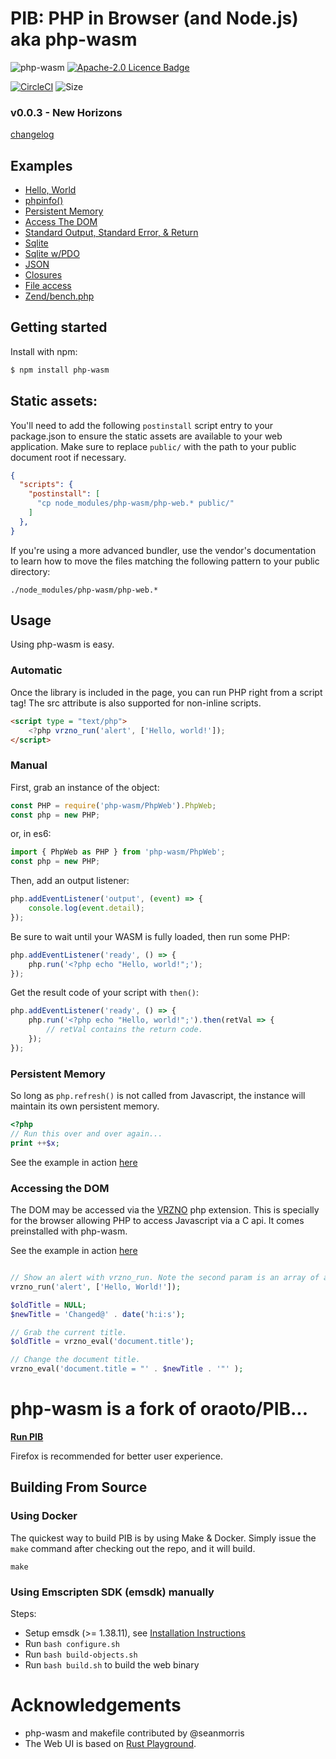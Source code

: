 # PIB: PHP in Browser (and Node.js) aka php-wasm


![php-wasm](https://img.shields.io/npm/v/php-wasm?color=609&label=PIB%2Fphp-wasm&style=for-the-badge)
[![Apache-2.0 Licence Badge](https://img.shields.io/npm/l/cv3-inject?logo=apache&color=338800&style=for-the-badge)](https://github.com/seanmorris/php-wasm/blob/master/LICENSE)

[![CircleCI](https://img.shields.io/circleci/build/github/seanmorris/php-wasm?logo=circleci&logoColor=white&style=for-the-badge&token=b52ac489d3c2d170963021c81ecd422b7536f41c)](https://circleci.com/gh/seanmorris/php-wasm/) ![Size](https://img.shields.io/github/languages/code-size/seanmorris/php-wasm?logo=data%3Aimage%2Fpng%3Bbase64%2CiVBORw0KGgoAAAANSUhEUgAAABQAAAAOCAQAAACFzfR7AAABF0lEQVQoFQXBQWvOAQDA4ef/7o29YWtqKU7ExWE5OIvm4LKcnXwD7aQ0N/kAczO1i1KOO0xJvQojaTm4KbJabnJysLSf5wFAa603CUB322yOAAitVT86BTTQ1+oJDYDQcv+qFRr3vC1ooYPqDkHoYgfVKmnSfhG62t/qBkHn2q8ekjRpryB0v/rZ2eh4r6tpY5pp3Gx7RTONoJfVLnpQfekYtNG0832rRj3tEaT31bOxQ5wc/oATrnnniEMfXfaZDFrAoEk71XajNN9OVVW7HYVeVZ9AF/pd3YPm267qbYs0tF597wygpaquQ7Nt9QLoVlWXCEK3q1oCCF2p6iYBpKGN6kNzATrdr2qVAACa9rgRQKPetAnAf1jX/qSkN8aIAAAAAElFTkSuQmCC&style=for-the-badge)

### v0.0.3 - New Horizons


[changelog](https://raw.githubusercontent.com/seanmorris/php-wasm/master/CHANGELOG.md)

## Examples

+ [Hello, World](https://seanmorris.github.io/php-wasm/?code=%253C%253Fphp%250A%250Aecho%2520%2522Hello%252C%2520World%21%2522%253B)
+ [phpinfo()](https://seanmorris.github.io/php-wasm/?code=%253C%253Fphp%2520phpinfo%28%29%253B&persist=0&render-as=html&single-expression=0)
+ [Persistent Memory](https://seanmorris.github.io/php-wasm/?code=%253C%253Fphp%2520%2524c%252B%252B%253B%2520%252F%252F%2520run%2520this%2520over%2520and%2520over%2520again&persist=1&single-expression=1)
+ [Access The DOM](https://seanmorris.github.io/php-wasm/?code=%253C%253Fphp%250A%250A%2524oldTitle%2520%253D%2520NULL%253B%250A%2524newTitle%2520%253D%2520%27Changed%2540%27%2520.%2520date%28%27h%253Ai%253As%27%29%253B%250A%250A%252F%252F%2520Grab%2520the%2520current%2520title%250A%2524oldTitle%2520%253D%2520vrzno_eval%28%27document.title%27%29%253B%250A%250A%252F%252F%2520Change%2520the%2520document%2520title%250A%2524newTitle%2520%253D%2520vrzno_eval%28%27document.title%2520%253D%2520%2522%27%2520.%2520%2524newTitle%2520.%2520%27%2522%27%2520%29%253B%250A%250Aprintf%28%250A%2520%2520%2520%2520%27Title%2520changed%2520from%2520%2522%2525s%2522%2520to%2520%2522%2525s%2522.%27%250A%2520%2520%2520%2520%252C%2520%2524oldTitle%250A%2520%2520%2520%2520%252C%2520%2524newTitle%250A%29%253B%250A%250A%250A%252F%252F%2520Show%2520an%2520alert%250Avrzno_run%28%27alert%27%252C%2520%255B%27Hello%252C%2520World%21%27%255D%29%253B)
+ [Standard Output, Standard Error, & Return](https://seanmorris.github.io/php-wasm/?code=%253C%253Fphp%250A%250A%252F%252F%2520Only%2520%2522single%2522%2520expressions%2520can%2520return%2520strings%2520directly%250A%252F%252F%2520So%2520wrap%2520the%2520commands%2520in%2520an%2520IFFE.%250A%250A%28function%28%29%2520%257B%250A%2520%2520%2520%2520global%2520%2524persist%253B%250A%250A%2520%2520%2520%2520fwrite%28fopen%28%27php%253A%252F%252Fstdout%27%252C%2520%27w%27%29%252C%2520%2522output%255Cn%2522%29%253B%250A%2520%2520%2520%2520fwrite%28fopen%28%27php%253A%252F%252Fstdout%27%252C%2520%27w%27%29%252C%2520sprintf%28%250A%2520%2520%2520%2520%2520%2520%2520%2520%2522Ran%2520%2525d%2520times%21%255Cn%2522%252C%2520%2524persist%252B%252B%250A%2520%2520%2520%2520%29%29%253B%250A%2520%2520%2520%2520fwrite%28fopen%28%27php%253A%252F%252Fstderr%27%252C%2520%27w%27%29%252C%2520%27error%27%29%253B%250A%2520%2520%2520%2520%250A%2520%2520%2520%2520return%2520%27return%2520value%27%253B%250A%257D%29%28%29%253B&persist=1&single-expression=1)
+ [Sqlite](https://seanmorris.github.io/php-wasm/?code=%253C%253Fphp%250A%250A%2524db%2520%253D%2520new%2520SQLite3%28%27people.db%27%29%253B%250A%2524db-%253Equery%28%27CREATE%2520TABLE%2520IF%2520NOT%2520EXISTS%2520people%2520%28%250A%2509id%2520INTEGER%2520PRIMARY%2520KEY%252C%250A%2520%2520%2520%2509name%2520TEXT%2520NOT%2520NULL%250A%29%253B%27%29%253B%250A%250Afor%28%2524i%2520%253D%25200%253B%2520%2524i%2520%253C%2520100%253B%2520%2524i%252B%252B%29%2520%257B%250A%2509%2524insert%2520%253D%2520%2524db-%253Eprepare%28%27INSERT%2520INTO%2520people%2520%28name%29%2520VALUES%28%253Aname%29%27%29%253B%250A%2509%2524insert-%253EbindValue%28%27%253Aname%27%252C%2520str_repeat%28chr%28%2524i%252B64%29%252C%252010%29%252C%2520SQLITE3_TEXT%29%253B%250A%250A%2509%2524insert-%253Eexecute%28%29%253B%250A%257D%250A%250A%2524results%2520%253D%2520%2524db-%253Equery%28%27SELECT%2520*%2520FROM%2520people%27%29%253B%250A%250A%2524rows%2520%253D%2520%255B%255D%253B%250A%250Awhile%2520%28%2524row%2520%253D%2520%2524results-%253EfetchArray%28%29%29%2520%257B%250A%2520%2520%2520%2520var_dump%28%2524row%29%253B%250A%257D%250A&persist=1)
+ [Sqlite w/PDO](https://seanmorris.github.io/php-wasm/?code=%253C%253Fphp%250A%250A%2524db%2520%253D%2520new%2520PDO%28%27sqlite%253Apeople.db%27%29%253B%250A%250A%2524db-%253Equery%28%27CREATE%2520TABLE%2520IF%2520NOT%2520EXISTS%2520people%2520%28%250A%2509id%2520INTEGER%2520PRIMARY%2520KEY%252C%250A%2520%2520%2520%2509name%2520TEXT%2520NOT%2520NULL%250A%29%253B%27%29%253B%250A%250Afor%28%2524i%2520%253D%25200%253B%2520%2524i%2520%253C%252010%253B%2520%2524i%252B%252B%29%2520%257B%250A%2509%2524insert%2520%253D%2520%2524db-%253Eprepare%28%27INSERT%2520INTO%2520people%2520%28name%29%2520VALUES%28%253Aname%29%27%29%253B%250A%2509%2524insert-%253EbindParam%28%27%253Aname%27%252C%2520str_repeat%28chr%28%2524i%252B64%29%252C%252010%29%252C%2520SQLITE3_TEXT%29%253B%250A%250A%2509%2524insert-%253Eexecute%28%29%253B%250A%257D%250A%250A%2524results%2520%253D%2520%2524db-%253Equery%28%27SELECT%2520*%2520FROM%2520people%27%29%253B%250A%250A%2524rows%2520%253D%2520%255B%255D%253B%250A%250Awhile%2520%28%2524row%2520%253D%2520%2524results-%253EfetchObject%28%29%29%2520%257B%250A%2520%2520%2520%2520print_r%28%2524row%29%253B%250A%257D%250A&persist=0&single-expression=0)
+ [JSON](https://seanmorris.github.io/php-wasm/?code=%253C%253Fphp%250A%250A%2524x%2520%253D%2520%255B%250A%2520%2520%2520%2522id%2522%2520%253D%253E%25201%2520%2520%250A%255D%253B%250A%250Avar_dump%28json_decode%28json_encode%28%2524x%29%29%29%253B%250A)
+ [Closures](https://seanmorris.github.io/php-wasm/?code=%253C%253Fphp%250A%250A%2524x%2520%253D%252010%253B%250A%250Afunction%2520run%28callable%2520%2524f%29%2520%257B%250A%2520%2520%2520%2520%2524f%28%29%253B%250A%257D%250A%250Arun%28function%2520%28%29%2520use%2520%28%2526%2524x%29%2520%257B%250A%2520%2520%2520%2520%2524x%2520%253D%25209%253B%250A%257D%29%253B%250A%250Avar_dump%28%2524x%29%253B%250A)
+ [File access](https://seanmorris.github.io/php-wasm/?code=%253C%253Fphp%250A%250A%2524it%2520%253D%2520new%2520RecursiveIteratorIterator%28new%2520RecursiveDirectoryIterator%28%2522.%2522%29%29%253B%250A%250Aforeach%2520%28%2524it%2520as%2520%2524name%2520%253D%253E%2520%2524entry%29%2520%257B%250A%2520%2520%2520%2520echo%2520%2524name%2520.%2520%2522%253Cbr%252F%253E%2522%253B%250A%257D%250A)
+ [Zend/bench.php](https://seanmorris.github.io/php-wasm/?code=%253C%253Fphp%250A%250Ainclude%28%2522Zend%252Fbench.php%2522%29%253B%250A)


## Getting started

Install with npm:

```sh
$ npm install php-wasm
```

## Static assets:

You'll need to add the following `postinstall` script entry to your package.json to ensure the static assets are available to your web application. Make sure to replace `public/` with the path to your public document root if necessary.

```json
{
  "scripts": {
    "postinstall": [
      "cp node_modules/php-wasm/php-web.* public/"
    ]
  },
}
```

If you're using a more advanced bundler, use the vendor's documentation to learn how to move the files matching the following pattern to your public directory:

```
./node_modules/php-wasm/php-web.*
```

## Usage

Using php-wasm is easy.

### Automatic

Once the library is included in the page, you can run PHP right from a script tag! The src attribute is also supported for non-inline scripts.

```html
<script type = "text/php">
	<?php vrzno_run('alert', ['Hello, world!']);
</script>
```

### Manual

First, grab an instance of the object:

```javascript
const PHP = require('php-wasm/PhpWeb').PhpWeb;
const php = new PHP;
```

or, in es6:

```javascript
import { PhpWeb as PHP } from 'php-wasm/PhpWeb';
const php = new PHP;
```
Then, add an output listener:

```javascript
php.addEventListener('output', (event) => {
	console.log(event.detail);
});
```

Be sure to wait until your WASM is fully loaded, then run some PHP:

```javascript
php.addEventListener('ready', () => {
	php.run('<?php echo "Hello, world!";');
});
```
Get the result code of your script with `then()`:

```javascript
php.addEventListener('ready', () => {
	php.run('<?php echo "Hello, world!";').then(retVal => {
		// retVal contains the return code.
	});
});

```
### Persistent Memory

So long as `php.refresh()` is not called from Javascript, the instance will maintain its own persistent memory.

```php
<?php
// Run this over and over again...
print ++$x;

```

See the example in action [here](https://seanmorris.github.io/php-wasm/?code=%253C%253Fphp%250A%252F%252F%2520Run%2520this%2520over%2520and%2520over%2520again...%250Aprint%2520%252B%252B%2524x%253B&persist=1)

### Accessing the DOM

The DOM may be accessed via the [VRZNO](https://github.com/seanmorris/vrzno) php extension. This is specially  for the browser allowing PHP to access Javascript via a C api. It comes preinstalled with php-wasm.

See the example in action [here](https://seanmorris.github.io/php-wasm/?code=%253C%253Fphp%250A%250A%2524oldTitle%2520%253D%2520NULL%253B%250A%2524newTitle%2520%253D%2520%27Changed%2540%27%2520.%2520date%28%27h%253Ai%253As%27%29%253B%250A%250A%252F%252F%2520Grab%2520the%2520current%2520title%250A%2524oldTitle%2520%253D%2520vrzno_eval%28%27document.title%27%29%253B%250A%250A%252F%252F%2520Change%2520the%2520document%2520title%250A%2524newTitle%2520%253D%2520vrzno_eval%28%27document.title%2520%253D%2520%2522%27%2520.%2520%2524newTitle%2520.%2520%27%2522%27%2520%29%253B%250A%250Aprintf%28%250A%2520%2520%2520%2520%27Title%2520changed%2520from%2520%2522%2525s%2522%2520to%2520%2522%2525s%2522.%27%250A%2520%2520%2520%2520%252C%2520%2524oldTitle%250A%2520%2520%2520%2520%252C%2520%2524newTitle%250A%29%253B%250A%250A%250A%252F%252F%2520Show%2520an%2520alert%250Avrzno_run%28%27alert%27%252C%2520%255B%27Hello%252C%2520World%21%27%255D%29%253B)

```php

// Show an alert with vrzno_run. Note the second param is an array of args.
vrzno_run('alert', ['Hello, World!']);

$oldTitle = NULL;
$newTitle = 'Changed@' . date('h:i:s');

// Grab the current title.
$oldTitle = vrzno_eval('document.title');

// Change the document title.
vrzno_eval('document.title = "' . $newTitle . '"' );

```

# php-wasm is a fork of oraoto/PIB...

**[Run PIB](https://seanmorris.github.io/php-wasm/)**

Firefox is recommended for better user experience.

## Building From Source

### Using Docker

The quickest way to build PIB is by using Make & Docker. Simply issue the `make` command after checking out the repo, and it will build.

```
make
```

### Using Emscripten SDK (emsdk) manually

Steps:

+ Setup emsdk (>= 1.38.11), see [Installation Instructions](https://emscripten.org/docs/getting_started/downloads.html#installation-instructions)
+ Run `bash configure.sh`
+ Run `bash build-objects.sh`
+ Run `bash build.sh` to build the web binary

# Acknowledgements

- php-wasm and makefile contributed by @seanmorris
- The Web UI is based on [Rust Playground](https://play.rust-lang.org/).
